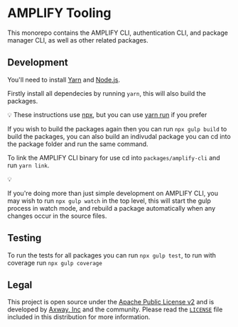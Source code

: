 # AMPLIFY Tooling

This monorepo contains the AMPLIFY CLI, authentication CLI, and package manager CLI, as well as other related packages.

## Development

You'll need to install [Yarn](https://yarnpkg.com/en/docs/install) and [Node.js](https://nodejs.org/en/).

Firstly install all dependecies by running `yarn`, this will also build the packages. 

:bulb: These instructions use [npx](https://medium.com/@maybekatz/introducing-npx-an-npm-package-runner-55f7d4bd282b), but you can use [yarn run](https://yarnpkg.com/en/docs/cli/run#toc-yarn-run-script) if you prefer

If you wish to build the packages again then you can run `npx gulp build` to build the packages, you can also build an indivudal package you can cd into the package folder and run the same command.

To link the AMPLIFY CLI binary for use cd into `packages/amplify-cli` and run `yarn link`.

:bulb:

If you're doing more than just simple development on AMPLIFY CLI, you may wish to run `npx gulp watch` in the top level, this will start the gulp process in watch mode, and rebuild a package automatically when any changes occur in the source files.

## Testing

To run the tests for all packages you can run `npx gulp test`, to run with coverage run `npx gulp coverage`

## Legal

This project is open source under the [Apache Public License v2][1] and is developed by
[Axway, Inc](http://www.axway.com/) and the community. Please read the [`LICENSE`][1] file included
in this distribution for more information.

[1]: https://github.com/appcelerator/amplify-tooling/blob/master/LICENSE
